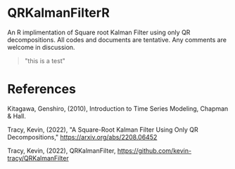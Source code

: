 # QRKalmanFilterR
An R implimentation of Square root Kalman Filter using only QR decompositions. All codes and documents are tentative. Any comments are welcome in discussion.

> "this is a test"

# References
Kitagawa, Genshiro, (2010), Introduction to Time Series Modeling, Chapman & Hall.

Tracy, Kevin, (2022), "A Square-Root Kalman Filter Using Only QR Decompositions," https://arxiv.org/abs/2208.06452

Tracy, Kevin, (2022), QRKalmanFilter, 
https://github.com/kevin-tracy/QRKalmanFilter
